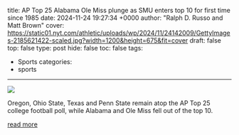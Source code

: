 title: AP Top 25 Alabama Ole Miss plunge as SMU enters top 10 for first time since 1985
date: 2024-11-24 19:27:34 +0000
author: "Ralph D. Russo and Matt Brown"
cover: https://static01.nyt.com/athletic/uploads/wp/2024/11/24142009/GettyImages-2185621422-scaled.jpg?width=1200&height=675&fit=cover
draft: false
top: false
type: post
hide: false
toc: false
tags:
  - Sports
categories:
  - sports
---

![](https://static01.nyt.com/athletic/uploads/wp/2024/11/24142009/GettyImages-2185621422-scaled.jpg?width=1200&height=675&fit=cover)

Oregon, Ohio State, Texas and Penn State remain atop the AP Top 25 college football poll, while Alabama and Ole Miss fell out of the top 10.

[read more](https://www.nytimes.com/athletic/5944210/2024/11/24/ap-top-25-poll-smu-alabama/)
